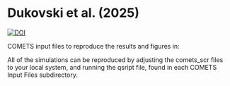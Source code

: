 # Dukovski et al. (2025)
[![DOI](https://zenodo.org/badge/656261125.svg)](https://doi.org/10.5281/zenodo.15691730)

COMETS input files to reproduce the results and figures in: 


All of the simulations can be reproduced by adjusting the comets_scr files 
to your local system, and running the qsript file, found in each COMETS Input Files
subdirectory. 
